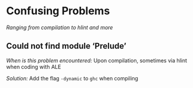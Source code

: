 # Confusing Problems
_Ranging from compilation to hlint and more_


## Could not find module ‘Prelude’
*When is this problem encountered:*
Upon compilation, sometimes via hlint when coding with ALE

*Solution:*
Add the flag `-dynamic` to `ghc` when compiling
